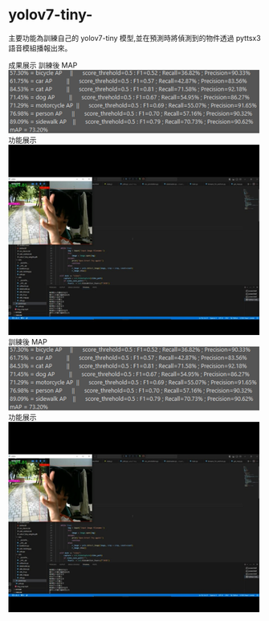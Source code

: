 # yolov7-tiny-
 主要功能為訓練自己的 yolov7-tiny 模型,並在預測時將偵測到的物件透過 pyttsx3 語音模組播報出來。
 
 成果展示
 訓練後 MAP
 <img src="圖片1.png" width="500">
 功能展示
 <img src="圖片2.png" width="500">
 訓練後 MAP  
 <img src="圖片1.png" width="500">  
 功能展示  
 <img src="圖片2.png" width="500">  
